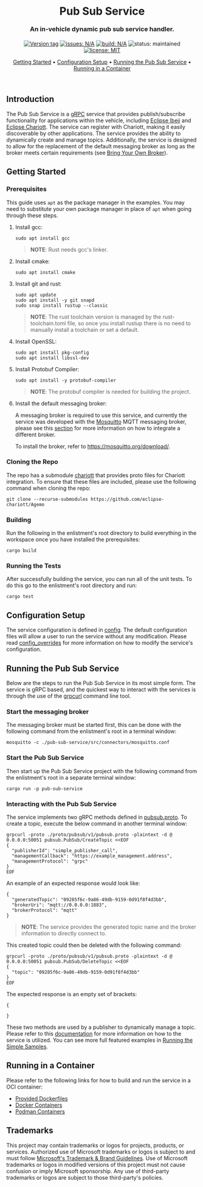 <h1 align="center" style="font-weight: bold; margin-top: 20px; margin-bottom: 20px;">Pub Sub Service</h1>

<h3 align="center" style="font-weight: bold; margin-top: 20px; margin-bottom: 20px;">An in-vehicle dynamic pub sub service handler.</h3>

<p align="center">
    <a href="https://github.com/eclipse-chariott/Agemo/tags"><img alt="Version tag" src="https://img.shields.io/github/v/tag/eclipse-chariott/Agemo?label=version"></a>
    <a href="https://github.com/eclipse-chariott/Agemo/issues"><img alt="issues: N/A" src="https://img.shields.io/github/issues/eclipse-chariott/Agemo"></a>
    <a href="https://github.com/eclipse-chariott/Agemo/actions/workflows/rust-ci.yml"><img alt="build: N/A" src="https://img.shields.io/github/actions/workflow/status/eclipse-chariott/Agemo/rust-ci.yml"></a>
    <img src="https://img.shields.io/badge/status-maintained-green.svg" alt="status: maintained">
    <a href="https://github.com/eclipse-chariott/Agemo/blob/main/LICENSE"><img alt="license: MIT" src="https://img.shields.io/github/license/eclipse-chariott/Agemo"></a>
</p>

<p align="center">
  <a href="#getting-started">Getting Started</a> •
  <a href="#configuration-setup">Configuration Setup</a> •
  <a href="#running-the-pub-sub-service">Running the Pub Sub Service</a> •
  <a href="#running-in-a-container">Running in a Container</a>
</p>

</br>

## Introduction

The Pub Sub Service is a [gRPC](https://grpc.io) service that provides publish/subscribe
functionality for applications within the vehicle, including [Eclipse Ibeji](https://github.com/eclipse-ibeji/ibeji)
and [Eclipse Chariott](https://github.com/eclipse-chariott/chariott). The service can register with
Chariott, making it easily discoverable by other applications. The service provides the ability to
dynamically create and manage topics. Additionally, the service is designed to allow for the
replacement of the default messaging broker as long as the broker meets certain requirements (see
[Bring Your Own Broker](./docs/README.md#bring-your-own-broker)).

## Getting Started

### Prerequisites

This guide uses `apt` as the package manager in the examples. You may need to substitute your own
package manager in place of `apt` when going through these steps.

1. Install gcc:

    ```shell
    sudo apt install gcc
    ```

    > **NOTE**: Rust needs gcc's linker.

1. Install cmake:

    ```shell
    sudo apt install cmake
    ```

1. Install git and rust:

    ```shell
    sudo apt update
    sudo apt install -y git snapd
    sudo snap install rustup --classic
    ```

    > **NOTE**: The rust toolchain version is managed by the rust-toolchain.toml file, so once you
                install rustup there is no need to manually install a toolchain or set a default.

1. Install OpenSSL:

    ```shell
    sudo apt install pkg-config
    sudo apt install libssl-dev
    ```

1. Install Protobuf Compiler:

    ```shell
    sudo apt install -y protobuf-compiler
    ```

    > **NOTE**: The protobuf compiler is needed for building the project.

1. Install the default messaging broker:

    A messaging broker is required to use this service, and currently the service was developed
    with the [Mosquitto](https://github.com/eclipse/mosquitto) MQTT messaging broker, please see
    this [section](./pub-sub-service/README.md#messaging-broker-requirements) for more information
    on how to integrate a different broker.

    To install the broker, refer to <https://mosquitto.org/download/>.

### Cloning the Repo

The repo has a submodule [chariott](https://github.com/eclipse-chariott/chariott) that provides
proto files for Chariott integration. To ensure that these files are included, please use the
following command when cloning the repo:

```shell
git clone --recurse-submodules https://github.com/eclipse-chariott/Agemo
```

### Building

Run the following in the enlistment's root directory to build everything in the workspace once you
have installed the prerequisites:

```shell
cargo build
```

### Running the Tests

After successfully building the service, you can run all of the unit tests. To do this go to the
enlistment's root directory and run:

```shell
cargo test
```

## Configuration Setup

The service configuration is defined in [config](config/). The default configuration
files will allow a user to run the service without any modification. Please read
[config_overrides](./docs/config-overrides.md) for more information on how to modify the service's
configuration.

## Running the Pub Sub Service

Below are the steps to run the Pub Sub Service in its most simple form. The service is gRPC based,
and the quickest way to interact with the services is through the use of the
[grpcurl](http://github.com/fullstorydev/grpcurl) command line tool.

### Start the messaging broker

The messaging broker must be started first, this can be done with the following command from the
enlistment's root in a terminal window:

```shell
mosquitto -c ./pub-sub-service/src/connectors/mosquitto.conf
```

### Start the Pub Sub Service

Then start up the Pub Sub Service project with the following command from the enlistment's root
in a separate terminal window:

```shell
cargo run -p pub-sub-service
```

### Interacting with the Pub Sub Service

The service implements two gRPC methods defined in [pubsub.proto](./proto/pubsub/v1/pubsub.proto).
To create a topic, execute the below command in another terminal window:

```shell
grpcurl -proto ./proto/pubsub/v1/pubsub.proto -plaintext -d @ 0.0.0.0:50051 pubsub.PubSub/CreateTopic <<EOF
{
  "publisherId": "simple_publisher_call",
  "managementCallback": "https://example_management.address",
  "managementProtocol": "grpc"
}
EOF
```

An example of an expected response would look like:

```shell
{
  "generatedTopic": "09285f6c-9a86-49db-9159-0d91f8f4d3bb",
  "brokerUri": "mqtt://0.0.0.0:1883",
  "brokerProtocol": "mqtt"
}
```

> **NOTE**: The service provides the generated topic name and the broker information to directly
            connect to.

This created topic could then be deleted with the following command:

```shell
grpcurl -proto ./proto/pubsub/v1/pubsub.proto -plaintext -d @ 0.0.0.0:50051 pubsub.PubSub/DeleteTopic <<EOF
{
  "topic": "09285f6c-9a86-49db-9159-0d91f8f4d3bb"
}
EOF
```

The expected response is an empty set of brackets:

```shell
{

}
```

These two methods are used by a publisher to dynamically manage a topic. Please refer to this
[documentation](./docs/README.md) for more information on how to the service is utilized. You can
see more full featured examples in
[Running the Simple Samples](./samples/README.md#running-the-simple-samples).

## Running in a Container

Please refer to the following links for how to build and run the service in a OCI container:

- [Provided Dockerfiles](./docs/containers.md#dockerfiles)
- [Docker Containers](./docs/containers.md#docker-containers)
- [Podman Containers](./docs/containers.md#podman-containers)

## Trademarks

This project may contain trademarks or logos for projects, products, or services. Authorized use of Microsoft
trademarks or logos is subject to and must follow
[Microsoft's Trademark & Brand Guidelines](https://www.microsoft.com/en-us/legal/intellectualproperty/trademarks/usage/general).
Use of Microsoft trademarks or logos in modified versions of this project must not cause confusion or imply Microsoft sponsorship.
Any use of third-party trademarks or logos are subject to those third-party's policies.
